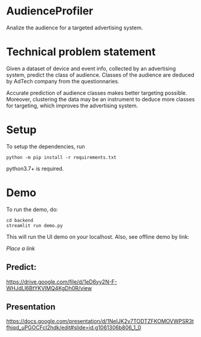 # AudienceProfiler
Analize the audience for a targeted advertising system.


# Technical problem statement

Given a dataset of device and event info, collected by an advertising system, predict the class of audience. Classes of the audience are deduced by AdTech company from the questionnaries.

Accurate prediction of audience classes makes better targeting possible. Moreover, clustering the data may be an instrument to deduce more classes for targeting, which improves the advertising system.

# Setup
To setup the dependencies, run 

    python -m pip install -r requirements.txt

python3.7+ is required.

# Demo
To run the demo, do:

    cd backend
    streamlit run demo.py

This will run the UI demo on your localhost. Also, see offline demo by link:

*Place a link*

## Predict:

https://drive.google.com/file/d/1eD6yy2N-F-WHJdLl6BtYKVlMQ4KgDh0R/view

## Presentation

https://docs.google.com/presentation/d/1NeIJK2v7TODTZFKOMOVWPSR3tfhjqd_uPGOCFcI2hdk/edit#slide=id.g1061306b806_1_0
